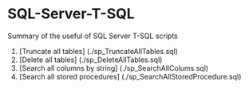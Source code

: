 # SQL-Server-T-SQL
Summary of the useful of SQL Server T-SQL scripts

1. [Truncate all tables] (./sp_TruncateAllTables.sql)
2. [Delete all tables] (./sp_DeleteAllTables.sql) 
3. [Search all columns by string] (./sp_SearchAllColums.sql) 
4. [Search all stored procedures] (./sp_SearchAllStoredProcedure.sql)
